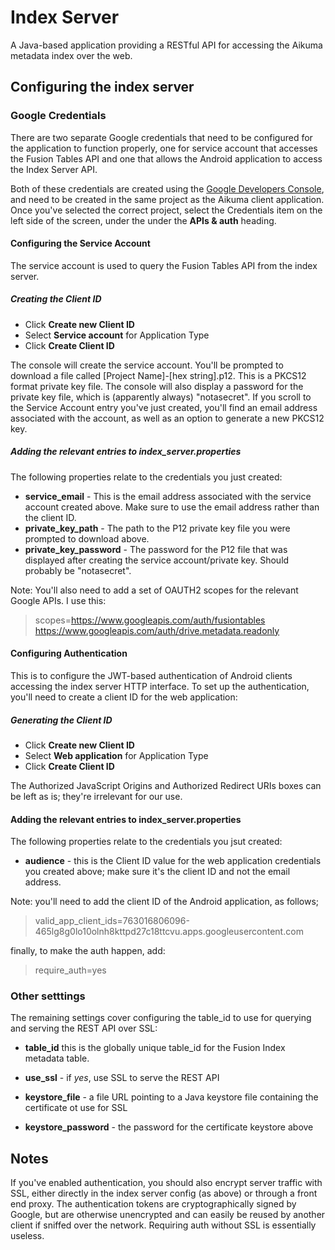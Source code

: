 # Index Server

A Java-based application providing a RESTful API for accessing the Aikuma metadata index over the web.


## Configuring the index server

### Google Credentials

There are two separate Google credentials that need to be configured for the application to function properly, one for
service account that accesses the Fusion Tables API and one that allows the Android application to access the Index
Server API.

Both of these credentials are created using the [Google Developers Console](https://console.developers.google.com/), and
need to be created in the same project as the Aikuma client application. Once you've selected the correct project,
select the Credentials item on the left side of the screen, under the under the **APIs & auth** heading.

#### Configuring the Service Account

The service account is used to query the Fusion Tables API from the index server.

##### Creating the Client ID

* Click **Create new Client ID**
* Select **Service account** for Application Type
* Click **Create Client ID**

The console will create the service account. You'll be prompted to download a file called [Project Name]-[hex string].p12.
This is a PKCS12 format private key file. The console will also display a password for the private key file, which is
(apparently always) "notasecret". If you scroll to the Service Account entry you've just created, you'll find an email
address associated with the account, as well as an option to generate a new PKCS12 key.

##### Adding the relevant entries to index_server.properties

The following properties relate to the credentials you just created:

* **service_email** - This is the email address associated with the service account created above. Make sure to use the
email address rather than the client ID.
* **private_key_path** - The path to the P12 private key file you were prompted to download above.
* **private_key_password** - The password for the P12 file that was displayed after creating the service account/private
key. Should probably be "notasecret".

Note: You'll also need to add a set of OAUTH2 scopes for the relevant Google APIs. I use this:

> scopes=https://www.googleapis.com/auth/fusiontables https://www.googleapis.com/auth/drive.metadata.readonly

#### Configuring Authentication

This is to configure the JWT-based authentication of Android clients accessing the index server HTTP interface.
To set up the authentication, you'll need to create a client ID for the web application:

##### Generating the Client ID

* Click **Create new Client ID**
* Select **Web application** for Application Type
* Click **Create Client ID**

The Authorized JavaScript Origins and Authorized Redirect URIs boxes can be left as is; they're irrelevant for our use.

#### Adding the relevant entries to index_server.properties

The following properties relate to the credentials you jsut created:

* **audience** - this is the Client ID value for the web application credentials you created above; make sure it's the
client ID and not the email address.

Note: you'll need to add the client ID of the Android application, as follows;

>valid_app_client_ids=763016806096-465lg8g0lo10olnh8kttpd27c18ttcvu.apps.googleusercontent.com

finally, to make the auth happen, add:

>require_auth=yes

### Other setttings

The remaining settings cover configuring the table_id to use for querying and serving the REST API over SSL:

* **table_id** this is the globally unique table_id for the Fusion Index metadata table.

* **use_ssl** - if *yes*, use SSL to serve the REST API
* **keystore_file** - a file URL pointing to a Java keystore file containing the certificate ot use for SSL
* **keystore_password** - the password for the certificate keystore above




## Notes

If you've enabled authentication, you should also encrypt server traffic with SSL, either directly in the index server
config (as above) or through a front end proxy. The authentication tokens are cryptographically signed by Google, but
are otherwise unencrypted and can easily be reused by another client if sniffed over the network. Requiring auth without
SSL is essentially useless.
